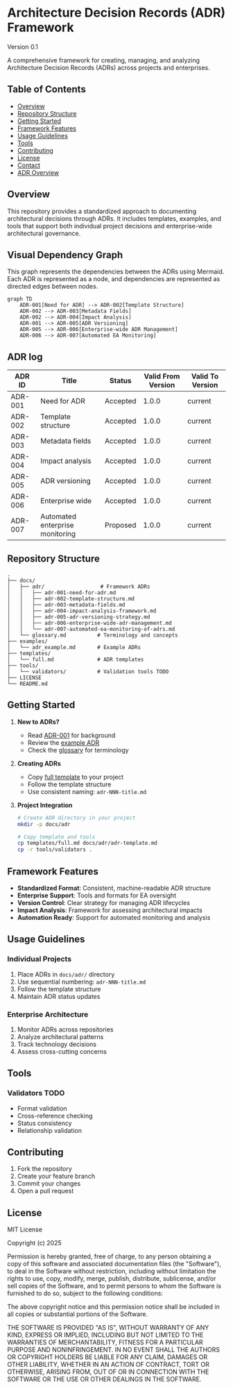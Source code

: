 # Architecture Decision Records (ADR) Framework
Version 0.1

A comprehensive framework for creating, managing, and analyzing Architecture Decision Records (ADRs) across projects and enterprises.

## Table of Contents
- [Overview](#overview)
- [Repository Structure](#repository-structure)
- [Getting Started](#getting-started)
- [Framework Features](#framework-features)
- [Usage Guidelines](#usage-guidelines)
- [Tools](#tools)
- [Contributing](#contributing)
- [License](#license)
- [Contact](#contact)
- [ADR Overview](docs/adr/overview.md)

## Overview

This repository provides a standardized approach to documenting architectural decisions through ADRs. It includes templates, examples, and tools that support both individual project decisions and enterprise-wide architectural governance.

## Visual Dependency Graph

This graph represents the dependencies between the ADRs using Mermaid. Each ADR is represented as a node, and dependencies are represented as directed edges between nodes.

```mermaid
graph TD
    ADR-001[Need for ADR] --> ADR-002[Template Structure]
    ADR-002 --> ADR-003[Metadata Fields]
    ADR-002 --> ADR-004[Impact Analysis]
    ADR-001 --> ADR-005[ADR Versioning]
    ADR-005 --> ADR-006[Enterprise-wide ADR Management]
    ADR-006 --> ADR-007[Automated EA Monitoring]
```

## ADR log

| ADR ID | Title | Status | Valid From Version | Valid To Version |
|--------|-------|--------|-------------------|------------------|
| ADR-001| Need for ADR  | Accepted | 1.0.0            | current          |
| ADR-002| Template structure   | Accepted | 1.0.0            | current       |
| ADR-003| Metadata fields  | Accepted | 1.0.0            | current       |
| ADR-004| Impact analysis  | Accepted | 1.0.0            | current       |
| ADR-005| ADR versioning   | Accepted | 1.0.0            | current       |
| ADR-006| Enterprise wide   | Accepted | 1.0.0            | current       |
| ADR-007| Automated enterprise monitoring | Proposed | 1.0.0            | current       |


## Repository Structure

```
.
├── docs/
│   ├── adr/                  # Framework ADRs
│   │   ├── adr-001-need-for-adr.md
│   │   ├── adr-002-template-structure.md
│   │   ├── adr-003-metadata-fields.md
│   │   ├── adr-004-impact-analysis-framework.md
│   │   ├── adr-005-adr-versioning-strategy.md
│   │   ├── adr-006-enterprise-wide-adr-management.md
│   │   └── adr-007-automated-ea-monitoring-of-adrs.md
│   └── glossary.md          # Terminology and concepts
├── examples/
│   └── adr_example.md       # Example ADRs
├── templates/
│   └── full.md              # ADR templates
├── tools/
│   └── validators/          # Validation tools TODO
├── LICENSE
└── README.md
```

## Getting Started

1. **New to ADRs?**
   - Read [ADR-001](docs/adr/adr-001-need-for-adr.md) for background
   - Review the [example ADR](examples/adr_example.md)
   - Check the [glossary](docs/glossary.md) for terminology

2. **Creating ADRs**
   - Copy [full template](templates/full.md) to your project
   - Follow the template structure
   - Use consistent naming: `adr-NNN-title.md`

3. **Project Integration**
   ```bash
   # Create ADR directory in your project
   mkdir -p docs/adr
   
   # Copy template and tools
   cp templates/full.md docs/adr/adr-template.md
   cp -r tools/validators .
   ```

## Framework Features

- **Standardized Format**: Consistent, machine-readable ADR structure
- **Enterprise Support**: Tools and formats for EA oversight
- **Version Control**: Clear strategy for managing ADR lifecycles
- **Impact Analysis**: Framework for assessing architectural impacts
- **Automation Ready**: Support for automated monitoring and analysis

## Usage Guidelines

### Individual Projects
1. Place ADRs in `docs/adr/` directory
2. Use sequential numbering: `adr-NNN-title.md`
3. Follow the template structure
4. Maintain ADR status updates

### Enterprise Architecture
1. Monitor ADRs across repositories
2. Analyze architectural patterns
3. Track technology decisions
4. Assess cross-cutting concerns

## Tools

### Validators TODO
- Format validation
- Cross-reference checking
- Status consistency
- Relationship validation

## Contributing

1. Fork the repository
2. Create your feature branch
3. Commit your changes
4. Open a pull request

## License

MIT License

Copyright (c) 2025 

Permission is hereby granted, free of charge, to any person obtaining a copy
of this software and associated documentation files (the "Software"), to deal
in the Software without restriction, including without limitation the rights
to use, copy, modify, merge, publish, distribute, sublicense, and/or sell
copies of the Software, and to permit persons to whom the Software is
furnished to do so, subject to the following conditions:

The above copyright notice and this permission notice shall be included in all
copies or substantial portions of the Software.

THE SOFTWARE IS PROVIDED "AS IS", WITHOUT WARRANTY OF ANY KIND, EXPRESS OR
IMPLIED, INCLUDING BUT NOT LIMITED TO THE WARRANTIES OF MERCHANTABILITY,
FITNESS FOR A PARTICULAR PURPOSE AND NONINFRINGEMENT. IN NO EVENT SHALL THE
AUTHORS OR COPYRIGHT HOLDERS BE LIABLE FOR ANY CLAIM, DAMAGES OR OTHER
LIABILITY, WHETHER IN AN ACTION OF CONTRACT, TORT OR OTHERWISE, ARISING FROM,
OUT OF OR IN CONNECTION WITH THE SOFTWARE OR THE USE OR OTHER DEALINGS IN THE
SOFTWARE.
